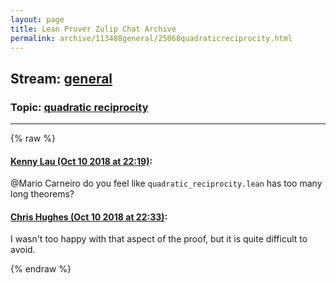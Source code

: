 ```yaml
---
layout: page
title: Lean Prover Zulip Chat Archive 
permalink: archive/113488general/25068quadraticreciprocity.html
---
```


## Stream: [general](index.html)
### Topic: [quadratic reciprocity](25068quadraticreciprocity.html)

---


{% raw %}
#### [ Kenny Lau (Oct 10 2018 at 22:19)](https://leanprover.zulipchat.com/#narrow/stream/113488-general/topic/quadratic%20reciprocity/near/135565742):
<p><span class="user-mention" data-user-id="110049">@Mario Carneiro</span> do you feel like <code>quadratic_reciprocity.lean</code> has too many long theorems?</p>

#### [ Chris Hughes (Oct 10 2018 at 22:33)](https://leanprover.zulipchat.com/#narrow/stream/113488-general/topic/quadratic%20reciprocity/near/135566427):
<p>I wasn't too happy with that aspect of the proof, but it is quite difficult to avoid.</p>


{% endraw %}
